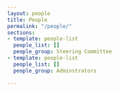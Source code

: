 ```yaml
---
layout: people
title: People
permalink: "/people/"
sections:
- template: people-list
  people_list: []
  people_group: Steering Committee
- template: people-list
  people_list: []
  people_group: Adminstrators

---
```

